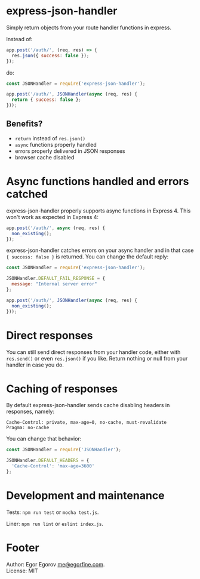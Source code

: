 # express-json-handler

Simply return objects from your route handler functions in express.

Instead of:

```javascript
app.post('/auth/', (req, res) => {
  res.json({ success: false });
});
```

do:

```javascript
const JSONHandler = require('express-json-handler');

app.post('/auth/', JSONHandler(async (req, res) {
  return { success: false };
}));
```

## Benefits?

* `return` instead of `res.json()`
* `async` functions properly handled
* errors properly delivered in JSON responses
* browser cache disabled

# Async functions handled and errors catched

express-json-handler properly supports async functions in Express 4. This won't work as expected in Express 4:

```javascript
app.post('/auth/', async (req, res) {
  non_existing();
});
```

express-json-handler catches errors on your async handler and in that case `{ success: false }` is returned. You can change the default reply:

```javascript
const JSONHandler = require('express-json-handler');

JSONHandler.DEFAULT_FAIL_RESPONSE = {
  message: "Internal server error"
};

app.post('/auth/', JSONHandler(async (req, res) {
  non_existing();
}));
```

# Direct responses

You can still send direct responses from your handler code, either with `res.send()` or even `res.json()` if you like. Return nothing or null from your handler in case you do.

# Caching of responses

By default express-json-handler sends cache disabling headers in responses, namely:

```
Cache-Control: private, max-age=0, no-cache, must-revalidate
Pragma: no-cache
```

You can change that behavior:

```javascript
const JSONHandler = require('JSONHandler');

JSONHandler.DEFAULT_HEADERS = {
  'Cache-Control': 'max-age=3600'
};
```

# Development and maintenance

Tests: `npm run test` or `mocha test.js`.

Liner: `npm run lint` or `eslint index.js`.

# Footer

Author: Egor Egorov me@egorfine.com.<br>
License: MIT
